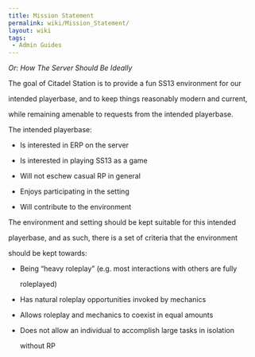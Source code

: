 ```yaml
---
title: Mission Statement
permalink: wiki/Mission_Statement/
layout: wiki
tags:
 - Admin Guides
---
```


*Or: How The Server Should Be Ideally*

The goal of Citadel Station is to provide a fun SS13 environment for our
intended playerbase, and to keep things reasonably modern and current,
while remaining amenable to requests from the intended playerbase.

The intended playerbase:

-   Is interested in ERP on the server
-   Is interested in playing SS13 as a game
-   Will not eschew casual RP in general
-   Enjoys participating in the setting
-   Will contribute to the environment

The environment and setting should be kept suitable for this intended
playerbase, and as such, there is a set of criteria that the environment
should be kept towards:

-   Being “heavy roleplay” (e.g. most interactions with others are fully
    roleplayed)
-   Has natural roleplay opportunities invoked by mechanics
-   Allows roleplay and mechanics to coexist in equal amounts
-   Does not allow an individual to accomplish large tasks in isolation
    without RP
